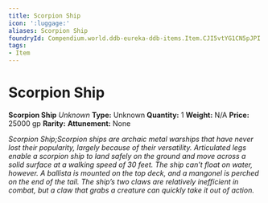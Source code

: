 ```yaml
---
title: Scorpion Ship
icon: ':luggage:'
aliases: Scorpion Ship
foundryId: Compendium.world.ddb-eureka-ddb-items.Item.CJI5vtYG1CN5pJPI
tags:
- Item
---
```


# Scorpion Ship

**Scorpion Ship**
_Unknown_
**Type:** Unknown
**Quantity:** 1
**Weight:** N/A
**Price:** 25000 gp
**Rarity:** 
**Attunement:** None

*Scorpion Ship;Scorpion ships are archaic metal warships that have never lost their popularity, largely because of their versatility. Articulated legs enable a scorpion ship to land safely on the ground and move across a solid surface at a walking speed of 30 feet. The ship can’t float on water, however. A ballista is mounted on the top deck, and a mangonel is perched on the end of the tail. The ship’s two claws are relatively inefficient in combat, but a claw that grabs a creature can quickly take it out of action.*